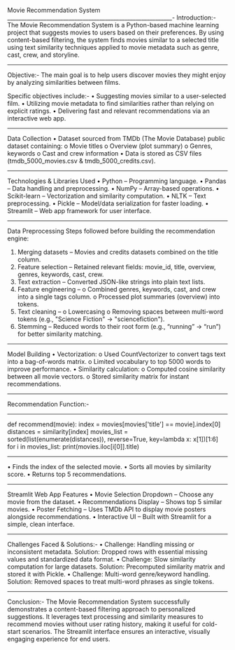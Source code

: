 Movie Recommendation System
___________________________________________________________-
Introduction:-
The Movie Recommendation System is a Python-based machine learning project that suggests movies to users based on their preferences. By using content-based filtering, the system finds movies similar to a selected title using text similarity techniques applied to movie metadata such as genre, cast, crew, and storyline.
________________________________________
Objective:-
The main goal is to help users discover movies they might enjoy by analyzing similarities between films.

Specific objectives include:-
•	Suggesting movies similar to a user-selected film.
•	Utilizing movie metadata to find similarities rather than relying on explicit ratings.
•	Delivering fast and relevant recommendations via an interactive web app.
________________________________________
Data Collection
•	Dataset sourced from TMDb (The Movie Database) public dataset containing:
o	Movie titles
o	Overview (plot summary)
o	Genres, keywords
o	Cast and crew information
•	Data is stored as CSV files (tmdb_5000_movies.csv & tmdb_5000_credits.csv).
________________________________________
Technologies & Libraries Used
•	Python – Programming language.
•	Pandas – Data handling and preprocessing.
•	NumPy – Array-based operations.
•	Scikit-learn – Vectorization and similarity computation.
•	NLTK – Text preprocessing.
•	Pickle – Model/data serialization for faster loading.
•	Streamlit – Web app framework for user interface.
________________________________________
Data Preprocessing
Steps followed before building the recommendation engine:
1.	Merging datasets – Movies and credits datasets combined on the title column.
2.	Feature selection – Retained relevant fields: movie_id, title, overview, genres, keywords, cast, crew.
3.	Text extraction – Converted JSON-like strings into plain text lists.
4.	Feature engineering –
o	Combined genres, keywords, cast, and crew into a single tags column.
o	Processed plot summaries (overview) into tokens.
5.	Text cleaning –
o	Lowercasing
o	Removing spaces between multi-word tokens (e.g., "Science Fiction" → "sciencefiction").
6.	Stemming – Reduced words to their root form (e.g., “running” → “run”) for better similarity matching.
________________________________________
Model Building
•	Vectorization:
o	Used CountVectorizer to convert tags text into a bag-of-words matrix.
o	Limited vocabulary to top 5000 words to improve performance.
•	Similarity calculation:
o	Computed cosine similarity between all movie vectors.
o	Stored similarity matrix for instant recommendations.
________________________________________
Recommendation Function:-
_________________________________________________
def recommend(movie):
    index = movies[movies['title'] == movie].index[0]
    distances = similarity[index]
    movies_list = sorted(list(enumerate(distances)), reverse=True, key=lambda x: x[1])[1:6]
    for i in movies_list:
        print(movies.iloc[i[0]].title)
_________________________________________________________
        
•	Finds the index of the selected movie.
•	Sorts all movies by similarity score.
•	Returns top 5 recommendations.
________________________________________
Streamlit Web App Features
•	Movie Selection Dropdown – Choose any movie from the dataset.
•	Recommendations Display – Shows top 5 similar movies.
•	Poster Fetching – Uses TMDb API to display movie posters alongside recommendations.
•	Interactive UI – Built with Streamlit for a simple, clean interface.
________________________________________
Challenges Faced & Solutions:-
•	Challenge: Handling missing or inconsistent metadata.
Solution: Dropped rows with essential missing values and standardized data format.
•	Challenge: Slow similarity computation for large datasets.
Solution: Precomputed similarity matrix and stored it with Pickle.
•	Challenge: Multi-word genre/keyword handling.
Solution: Removed spaces to treat multi-word phrases as single tokens.
________________________________________
Conclusion:-
The Movie Recommendation System successfully demonstrates a content-based filtering approach to personalized suggestions. It leverages text processing and similarity measures to recommend movies without user rating history, making it useful for cold-start scenarios. The Streamlit interface ensures an interactive, visually engaging experience for end users.

